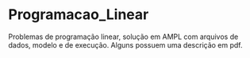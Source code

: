 # Programacao_Linear
Problemas de programação linear, solução em AMPL com arquivos de dados, modelo e de execução. Alguns possuem uma descrição em pdf.
